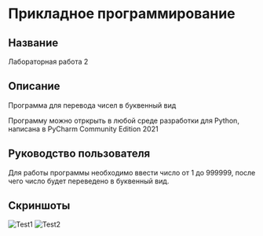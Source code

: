 # Прикладное программирование
## Название 
Лабораторная работа 2
## Описание
Программа для перевода чисел в буквенный вид

Программу можно отркрыть в любой среде разработки для Python, написана в PyCharm Community Edition 2021
## Руководство пользователя
Для работы программы необходимо ввести число от 1 до 999999, после чего число будет переведено в буквенный вид.
## Скриншоты
![Test1](https://i.imgur.com/fHezRqf.png)
![Test2](https://i.imgur.com/5o1rrLw.png)
